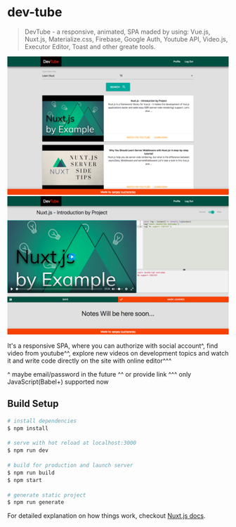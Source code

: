 # dev-tube

> DevTube - a responsive, animated, SPA maded by using: Vue.js, Nuxt.js, Materialize.css, Firebase, Google Auth, Youtube API, Video.js, Executor Editor, Toast and other greate tools.

![alt text](https://raw.githubusercontent.com/cherenkor/dev-tube/master/preview-profile.png)
![alt text](https://raw.githubusercontent.com/cherenkor/dev-tube/master/preview-single.png)

It's a responsive SPA, where you can authorize with social account^, find video from youtube^^, explore new videos on development topics and watch it and write code directly on the site with online editor^^^

^ maybe email/password in the future
^^ or provide link
^^^ only JavaScript(Babel+) supported now

## Build Setup

```bash
# install dependencies
$ npm install

# serve with hot reload at localhost:3000
$ npm run dev

# build for production and launch server
$ npm run build
$ npm start

# generate static project
$ npm run generate
```

For detailed explanation on how things work, checkout [Nuxt.js docs](https://nuxtjs.org).
